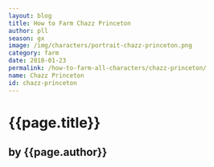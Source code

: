 ```yaml
---
layout: blog
title: How to Farm Chazz Princeton
author: pll
season: gx
image: /img/characters/portrait-chazz-princeton.png
category: farm
date: 2018-01-23
permalink: /how-to-farm-all-characters/chazz-princeton/
name: Chazz Princeton
id: chazz-princeton
---
```


# {{page.title}}
## by {{page.author}}